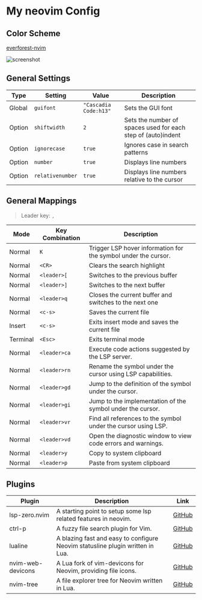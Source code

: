 # My neovim Config

## Color Scheme

[everforest-nvim](https://github.com/neanias/everforest-nvim)

![screenshot](https://i.imgur.com/SeQgQG6.png)

## General Settings

| Type | Setting | Value | Description |
|------|---------|-------|-------------|
| Global | `guifont` | `"Cascadia Code:h13"` | Sets the GUI font |
| Option | `shiftwidth` | `2` | Sets the number of spaces used for each step of (auto)indent |
| Option | `ignorecase` | `true` | Ignores case in search patterns |
| Option | `number` | `true` | Displays line numbers |
| Option | `relativenumber` | `true` | Displays line numbers relative to the cursor |

## General Mappings

> Leader key: `,`

| Mode | Key Combination | Description |
|------|-----------------|-------------|
| Normal | `K`  | Trigger LSP hover information for the symbol under the cursor. |
| Normal | `<CR>` | Clears the search highlight |
| Normal | `<leader>[` | Switches to the previous buffer |
| Normal | `<leader>]` | Switches to the next buffer |
| Normal | `<leader>q` | Closes the current buffer and switches to the next one |
| Normal | `<c-s>` | Saves the current file |
| Insert | `<c-s>` | Exits insert mode and saves the current file |
| Terminal | `<Esc>` | Exits terminal mode |
| Normal | `<leader>ca` | Execute code actions suggested by the LSP server. |
| Normal | `<leader>rn` | Rename the symbol under the cursor using LSP capabilities. |
| Normal | `<leader>gd` | Jump to the definition of the symbol under the cursor. |
| Normal | `<leader>gi` | Jump to the implementation of the symbol under the cursor. |
| Normal | `<leader>vr` | Find all references to the symbol under the cursor using LSP. |
| Normal | `<leader>vd` | Open the diagnostic window to view code errors and warnings. |
| Normal | `<leader>y` | Copy to system clipboard |
| Normal | `<leader>p` | Paste from system clipboard |


## Plugins

| Plugin | Description | Link |
|--------|-------------|------|
| lsp-zero.nvim | A starting point to setup some lsp related features in neovim. | [GitHub](https://github.com/VonHeikemen/lsp-zero.nvim) |
| ctrl-p | A fuzzy file search plugin for Vim. | [GitHub](https://github.com/kien/ctrlp.vim) |
| lualine | A blazing fast and easy to configure Neovim statusline plugin written in Lua. | [GitHub](https://github.com/nvim-lualine/lualine.nvim) |
| nvim-web-devicons | A Lua fork of vim-devicons for Neovim, providing file icons. | [GitHub](https://github.com/nvim-tree/nvim-web-devicons) |
| nvim-tree | A file explorer tree for Neovim written in Lua. | [GitHub](https://github.com/nvim-tree/nvim-tree.lua) |

